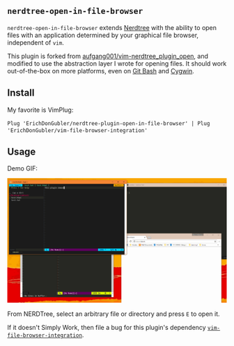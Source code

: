## `nerdtree-open-in-file-browser`

`nerdtree-open-in-file-browser` extends [Nerdtree](https://github.com/scrooloose/nerdtree) with the ability to open files with an application determined by your graphical file browser, independent of `vim`.

This plugin is forked from [aufgang001/vim-nerdtree_plugin_open](https://github.com/aufgang001/vim-nerdtree_plugin_open), and modified to use the abstraction layer I wrote for opening files. It should work out-of-the-box on more platforms, even on [Git Bash](https://git-scm.com/downloads) and [Cygwin](https://www.cygwin.com/).

## Install

My favorite is VimPlug:

```
Plug 'ErichDonGubler/nerdtree-plugin-open-in-file-browser' | Plug 'ErichDonGubler/vim-file-browser-integration'
```

## Usage

Demo GIF:

![](demo.gif)

From NERDTree, select an arbitrary file or directory and press `E` to open it.

If it doesn't Simply Work, then file a bug for this plugin's dependency [`vim-file-browser-integration`](https://github.com/erichdongubler/vim-file-browser-integration).

